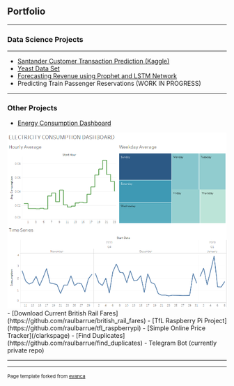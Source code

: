 ## Portfolio

---

### Data Science Projects 

<!-- [Project 1 Title](/sample_page) -->
<!-- <img src="images/dummy_thumbnail.jpg?raw=true"/> -->

<!-- [Project 2 Title](/pdf/sample_presentation.pdf) -->
<!-- <img src="images/dummy_thumbnail.jpg?raw=true"/> -->

---
- [Santander Customer Transaction Prediction (Kaggle)](https://github.com/raulbarrue/Santander-Customer-Transaction-Prediction)
- [Yeast Data Set](https://github.com/raulbarrue/yeast)
- [Forecasting Revenue using Prophet and LSTM Network](https://github.com/raulbarrue/revenue_forecasting)
- Predicting Train Passenger Reservations (WORK IN PROGRESS)

---
### Other Projects

- [Energy Consumption Dashboard](https://github.com/raulbarrue/energydash)
<img src="images/energy_dashboard.png?raw=true"/>
- [Download Current British Rail Fares](https://github.com/raulbarrue/british_rail_fares)
- [TfL Raspberry Pi Project](https://github.com/raulbarrue/tfl_raspberrypi)
- [Simple Online Price Tracker](/clarkspage)
- [Find Duplicates](https://github.com/raulbarrue/find_duplicates)
- Telegram Bot (currently private repo)


---




---
<p style="font-size:11px">Page template forked from <a href="https://github.com/evanca/quick-portfolio">evanca</a></p>
<!-- Remove above link if you don't want to attibute -->
